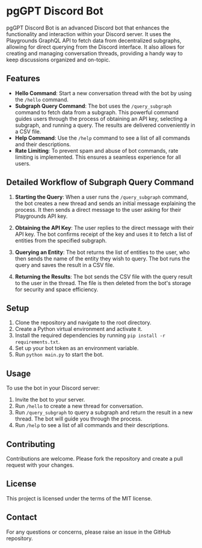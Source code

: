 # pgGPT Discord Bot

pgGPT Discord Bot is an advanced Discord bot that enhances the functionality and interaction within your Discord server. It uses the Playgrounds GraphQL API to fetch data from decentralized subgraphs, allowing for direct querying from the Discord interface. It also allows for creating and managing conversation threads, providing a handy way to keep discussions organized and on-topic.

## Features

- **Hello Command**: Start a new conversation thread with the bot by using the `/hello` command.
- **Subgraph Query Command**: The bot uses the `/query_subgraph` command to fetch data from a subgraph. This powerful command guides users through the process of obtaining an API key, selecting a subgraph, and running a query. The results are delivered conveniently in a CSV file.
- **Help Command**: Use the `/help` command to see a list of all commands and their descriptions.
- **Rate Limiting**: To prevent spam and abuse of bot commands, rate limiting is implemented. This ensures a seamless experience for all users.

## Detailed Workflow of Subgraph Query Command

1. **Starting the Query**: When a user runs the `/query_subgraph` command, the bot creates a new thread and sends an initial message explaining the process. It then sends a direct message to the user asking for their Playgrounds API key.

2. **Obtaining the API Key**: The user replies to the direct message with their API key. The bot confirms receipt of the key and uses it to fetch a list of entities from the specified subgraph.

3. **Querying an Entity**: The bot returns the list of entities to the user, who then sends the name of the entity they wish to query. The bot runs the query and saves the result in a CSV file.

4. **Returning the Results**: The bot sends the CSV file with the query result to the user in the thread. The file is then deleted from the bot's storage for security and space efficiency.

## Setup

1. Clone the repository and navigate to the root directory.
2. Create a Python virtual environment and activate it.
3. Install the required dependencies by running `pip install -r requirements.txt`.
4. Set up your bot token as an environment variable.
5. Run `python main.py` to start the bot.

## Usage

To use the bot in your Discord server:

1. Invite the bot to your server.
2. Run `/hello` to create a new thread for conversation.
3. Run `/query_subgraph` to query a subgraph and return the result in a new thread. The bot will guide you through the process.
4. Run `/help` to see a list of all commands and their descriptions.

## Contributing

Contributions are welcome. Please fork the repository and create a pull request with your changes.

## License

This project is licensed under the terms of the MIT license.

## Contact

For any questions or concerns, please raise an issue in the GitHub repository.
